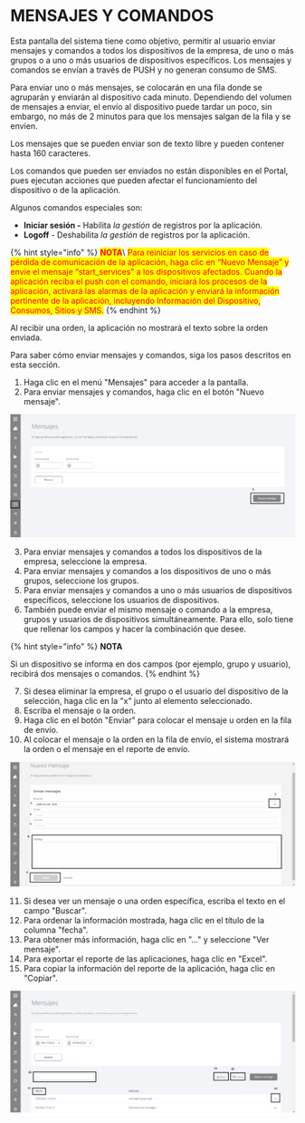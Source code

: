 # MENSAJES Y COMANDOS

Esta pantalla del sistema tiene como objetivo, permitir al usuario enviar mensajes y comandos a todos los dispositivos de la empresa, de uno o más grupos o a uno o más usuarios de dispositivos específicos. Los mensajes y comandos se envían a través de PUSH y no generan consumo de SMS.

Para enviar uno o más mensajes, se colocarán en una fila donde se agruparán y enviarán al dispositivo cada minuto. Dependiendo del volumen de mensajes a enviar, el envío al dispositivo puede tardar un poco, sin embargo, no más de 2 minutos para que los mensajes salgan de la fila y se envíen.

Los mensajes que se pueden enviar son de texto libre y pueden contener hasta 160 caracteres.

Los comandos que pueden ser enviados no están disponibles en el Portal, pues ejecutan acciones que pueden afectar el funcionamiento del dispositivo o de la aplicación.

Algunos comandos especiales son:

* **Iniciar sesión -** Habilita _la gestión_ de registros por la aplicación.
* **Logoff** - Deshabilita _la gestión_ de registros por la aplicación.

{% hint style="info" %}
<mark style="color:red;">**NOTA**</mark>\ <mark style="color:red;">Para reiniciar los servicios en caso de pérdida de comunicación de la aplicación, haga clic en “Nuevo Mensaje” y envíe el mensaje “start\_services” a los dispositivos afectados. Cuando la aplicación reciba el push con el comando, iniciará los procesos de la aplicación, activará las alarmas de la aplicación y enviará la información pertinente de la aplicación, incluyendo Información del Dispositivo, Consumos, Sitios y SMS.</mark>
{% endhint %}

Al recibir una orden, la aplicación no mostrará el texto sobre la orden enviada.

Para saber cómo enviar mensajes y comandos, siga los pasos descritos en esta sección.

1. Haga clic en el menú "Mensajes" para acceder a la pantalla.
2. Para enviar mensajes y comandos, haga clic en el botón "Nuevo mensaje".

![](<../.gitbook/assets/0 (17).png>)

3. Para enviar mensajes y comandos a todos los dispositivos de la empresa, seleccione la empresa.
4. Para enviar mensajes y comandos a los dispositivos de uno o más grupos, seleccione los grupos.
5. Para enviar mensajes y comandos a uno o más usuarios de dispositivos específicos, seleccione los usuarios de dispositivos.
6. También puede enviar el mismo mensaje o comando a la empresa, grupos y usuarios de dispositivos simultáneamente. Para ello, solo tiene que rellenar los campos y hacer la combinación que desee.

{% hint style="info" %}
**NOTA**

Si un dispositivo se informa en dos campos (por ejemplo, grupo y usuario), recibirá dos mensajes o comandos.
{% endhint %}

7. Si desea eliminar la empresa, el grupo o el usuario del dispositivo de la selección, haga clic en la "x" junto al elemento seleccionado.
8. Escriba el mensaje o la orden.
9. Haga clic en el botón "Enviar" para colocar el mensaje u orden en la fila de envío.
10. Al colocar el mensaje o la orden en la fila de envío, el sistema mostrará la orden o el mensaje en el reporte de envío.

![](<../.gitbook/assets/1 (17).png>)

11. Si desea ver un mensaje o una orden específica, escriba el texto en el campo "Buscar".
12. Para ordenar la información mostrada, haga clic en el título de la columna "fecha".
13. Para obtener más información, haga clic en "..." y seleccione "Ver mensaje".
14. Para exportar el reporte de las aplicaciones, haga clic en "Excel".
15. Para copiar la información del reporte de la aplicación, haga clic en "Copiar".

![](<../.gitbook/assets/2 (17).png>)
